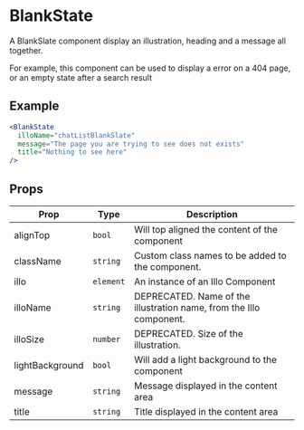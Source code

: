 # BlankState

A BlankSlate component display an illustration, heading and a message all together.

For example, this component can be used to display a error on a 404 page, or an empty state after a search result

## Example

```jsx
<BlankState
  illoName="chatListBlankSlate"
  message="The page you are trying to see does not exists"
  title="Nothing to see here"
/>
```

## Props

| Prop            | Type      | Description                                                         |
| --------------- | --------- | ------------------------------------------------------------------- |
| alignTop        | `bool`    | Will top aligned the content of the component                       |
| className       | `string`  | Custom class names to be added to the component.                    |
| illo            | `element` | An instance of an Illo Component                                    |
| illoName        | `string`  | DEPRECATED. Name of the illustration name, from the Illo component. |
| illoSize        | `number`  | DEPRECATED. Size of the illustration.                               |
| lightBackground | `bool`    | Will add a light background to the component                        |
| message         | `string`  | Message displayed in the content area                               |
| title           | `string`  | Title displayed in the content area                                 |
